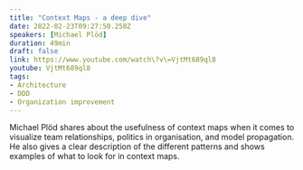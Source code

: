 ```yaml
---
title: "Context Maps - a deep dive"
date: 2022-02-23T09:27:50.258Z
speakers: [Michael Plöd]
duration: 49min
draft: false
link: https://www.youtube.com/watch\?v\=VjtMt689ql8
youtube: VjtMt689ql8
tags:
- Architecture
- DDD
- Organization improvement
---
```


Michael Plöd shares about the usefulness of context maps when it comes to visualize team relationships, politics in organisation, and model propagation. He also gives a clear description of the different patterns and shows examples of what to look for in context maps.